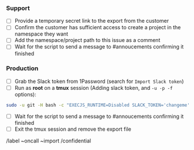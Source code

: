<!--
Set the title to Import request [project]
-->

### Support
- [ ] Provide a temporary secret link to the export from the customer
- [ ] Confirm the customer has sufficient access to create a project in the namespace they want
- [ ] Add the namespace/project path to this issue as a comment
- [ ] Wait for the script to send a message to #annoucements confirming it finished

### Production
- [ ] Grab the Slack token from 1Password (search for `Import Slack token`)
- [ ] Run as **root** on a **tmux** session (Adding slack token, and `-u -p -f` options):
```sh
sudo -u git -H bash -c "EXECJS_RUNTIME=Disabled SLACK_TOKEN='changeme' RAILS_ENV=production /opt/gitlab/embedded/bin/ruby <(curl -s https://gitlab.com/snippets/1777272/raw) -u gitlab_username -p namespace/project -f /path/to/export.tar.gz"
```
- [ ] Wait for the script to send a message to #annoucements confirming it finished
- [ ] Exit the tmux session and remove the export file

/label ~oncall ~import
/confidential 
